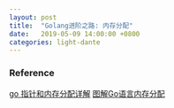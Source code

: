 ```yaml
---
layout: post
title:  "Golang进阶之路: 内存分配"
date:   2019-05-09 14:00:00 +0800
categories: light-dante
---
```


### Reference
[go 指针和内存分配详解](https://segmentfault.com/a/1190000017473672)
[图解Go语言内存分配](https://juejin.im/post/5c888a79e51d456ed11955a8)
